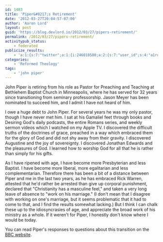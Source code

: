 ```yaml
---
id: 1403
title: 'Piper&#8217;s Retirement'
date: '2012-03-27T20:04:57-07:00'
author: 'Aaron Lord'
layout: post
guid: 'https://blog.devlord.io/2012/03/27/pipers-retirement/'
permalink: /2012/03/27/pipers-retirement/
activitypub_status:
    - federated
publicize_results:
    - 'a:1:{s:7:"twitter";a:1:{i:246010580;a:2:{s:7:"user_id";s:4:"a1rd";s:7:"post_id";s:18:"184853564651347969";}}}'
categories:
    - 'Reformed Theology'
tags:
    - 'john piper'
---
```


John Piper is retiring from his role as Pastor for Preaching and Teaching at Bethlehem Baptist Church in Minneapolis, where he has served for 32 years since transitioning from seminary professorship. Jason Meyer has been nominated to succeed him, and I admit I have not heard of him.

I owe a huge debt to John Piper. For several years he was my only pastor, though I have never met him. I sat at his Gamaliel feet through books and Desiring God's daily podcasts, the entire Romans series, and weekly sermon videos which I watched on my Apple TV. I discovered the difficult truths of the doctrines of grace, preached in a way which embraced them for the glory of God and did not shy away from their gravity. I discovered Augustine and the joy of sovereignty. I discovered Jonathan Edwards and the pleasures of God. I learned how to worship God for all that he is rather than simply for his gifts.

As I have ripened with age, I have become more Presbyterian and less Baptist. I have become more liberal, more egalitarian and less complementarian. Therefore there has been a bit of a distance between Piper and me in the last two years, as he has embraced Rick Warren, attested that he'd rather be arrested than give up corporal punishment, declared that "Christianity has a masculine feel," and taken a very long leave of absence to "work on his marriage." (I don't mean that I disagree with working on one's marriage, but it seems problematic that it had to come to that, and I find the results somewhat lacking.) But I think I can chalk these up to the idiosyncrasies of age, and appreciate the broad work of his ministry as a whole. If it weren't for Piper, I honestly don't know where I would be today.

You can read Piper's responses to questions about this transition on the <a href="http://www.hopeingod.org/questions-and-answers-john-piper">BBC website</a>.